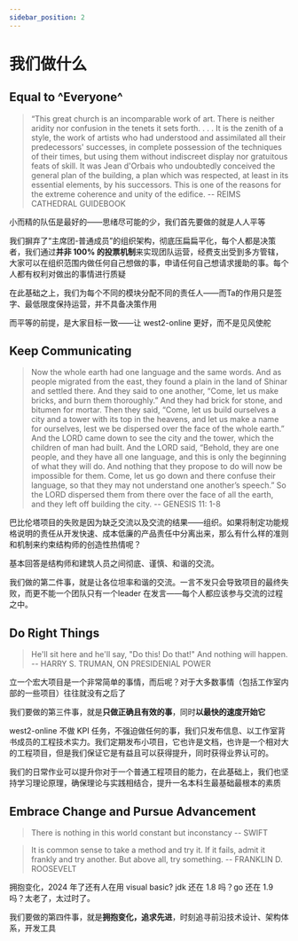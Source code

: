 ```yaml
---
sidebar_position: 2
---
```


# 我们做什么

## Equal to ^Everyone^

> “This great church is an incomparable work of art. There is neither aridity nor confusion in the tenets it sets forth. . . . It is the zenith of a style, the work of artists who had understood and assimilated all their predecessors' successes, in complete possession of the techniques of their times, but using them without indiscreet display nor gratuitous feats of skill. It was Jean d'Orbais who undoubtedly conceived the general plan of the building, a plan which was respected, at least in its essential elements, by his successors. This is one of the reasons for the extreme coherence and unity of the edifice. -- REIMS CATHEDRAL GUIDEBOOK

小而精的队伍是最好的——思绪尽可能的少，我们首先要做的就是人人平等

我们摒弃了“主席团-普通成员”的组织架构，彻底压扁扁平化，每个人都是决策者，我们通过**并非 100% 的投票机制**来实现团队运营，经费支出受到多方管辖，大家可以在组织范围内做任何自己想做的事，申请任何自己想请求援助的事。每个人都有权利对做出的事情进行质疑

在此基础之上，我们为每个不同的模块分配不同的责任人——而Ta的作用只是签字、最低限度保持运营，并不具备决策作用

而平等的前提，是大家目标一致——让 west2-online 更好，而不是见风使舵

## Keep Communicating

> Now the whole earth had one language and the same words. And as people migrated from the east, they found a plain in the land of Shinar and settled there. And they said to one another, “Come, let us make bricks, and burn them thoroughly.” And they had brick for stone, and bitumen for mortar. Then they said, “Come, let us build ourselves a city and a tower with its top in the heavens, and let us make a name for ourselves, lest we be dispersed over the face of the whole earth.” And the LORD came down to see the city and the tower, which the children of man had built. And the LORD said, “Behold, they are one people, and they have all one language, and this is only the beginning of what they will do. And nothing that they propose to do will now be impossible for them. Come, let us go down and there confuse their language, so that they may not understand one another’s speech.” So the LORD dispersed them from there over the face of all the earth, and they left off building the city. -- GENESIS 11: 1-8

巴比伦塔项目的失败是因为缺乏交流以及交流的结果——组织。如果将制定功能规格说明的责任从开发快速、成本低廉的产品责任中分离出来，那么有什么样的准则和机制来约束结构师的创造性热情呢？

基本回答是结构师和建筑人员之间彻底、谨慎、和谐的交流。

我们做的第二件事，就是让各位坦率和谐的交流。一言不发只会导致项目的最终失败，而更不能一个团队只有一个leader 在发言——每个人都应该参与交流的过程之中。

## Do Right Things

> He'll sit here and he'll say, "Do this! Do that!" And nothing will happen. -- HARRY S. TRUMAN, ON PRESIDENIAL POWER

立一个宏大项目是一个非常简单的事情，而后呢？对于大多数事情（包括工作室内部的一些项目）往往就没有之后了

我们要做的第三件事，就是**只做正确且有效的事**，同时**以最快的速度开始它**

west2-online 不做 KPI 任务，不强迫做任何的事，我们只发布信息、以工作室背书成员的工程技术实力。我们定期发布小项目，它也许是文档，也许是一个相对大的工程项目，但是我们保证它是有益且可以获得提升，同时获得业界认可的。

我们的日常作业可以提升你对于一个普通工程项目的能力，在此基础上，我们也坚持学习理论原理，确保理论与实践相结合，提升一名本科生最基础最根本的素质

## Embrace Change and Pursue Advancement

> There is nothing in this world constant but inconstancy -- SWIFT

> It is common sense to take a method and try it. If it fails, admit it frankly and try another. But above all, try something. -- FRANKLIN D. ROOSEVELT

拥抱变化，2024 年了还有人在用 visual basic? jdk 还在 1.8 吗？go 还在 1.9 吗？太老了，太过时了。

我们要做的第四件事，就是**拥抱变化，追求先进**，时刻追寻前沿技术设计、架构体系，开发工具